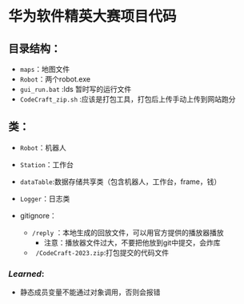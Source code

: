 # 华为软件精英大赛项目代码

## 目录结构：

- `maps`：地图文件
- `Robot`：两个robot.exe
- `gui_run.bat` :lds 暂时写的运行文件
- `CodeCraft_zip.sh` :应该是打包工具，打包后上传手动上传到网站跑分

## 类：

- `Robot`：机器人
- `Station`：工作台
- `dataTable`:数据存储共享类（包含机器人，工作台，frame，钱）
- `Logger`：日志类


- gitignore：
    - `/reply` ：本地生成的回放文件，可以用官方提供的播放器播放
        - 注意：播放器文件过大，不要把他放到git中提交，会炸库
    - ` /CodeCraft-2023.zip`:打包提交的代码文件

###  *Learned*:

- 静态成员变量不能通过对象调用，否则会报错